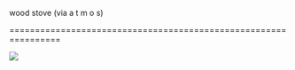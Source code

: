 <!--
id: 345334879
link: http://tumblr.atmos.org/post/345334879/wood-stove-via-a-t-m-o-s
slug: wood-stove-via-a-t-m-o-s
date: Wed Jan 20 2010 19:38:39 GMT-0800 (PST)
publish: 2010-01-020
tags: 
title: wood stove (via a t m o s)
                                     
-->


wood stove (via a t m o s)
                                     
================================================================

![](http://24.media.tumblr.com/tumblr_kwkvggybhY1qz4sngo1_500.jpg)

